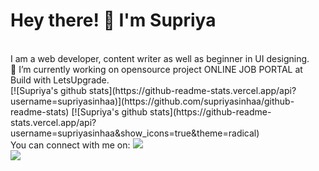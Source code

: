 # Hey there! 👋 I'm Supriya
<br>
I am a web developer, content writer as well as beginner in UI designing. 
<br>
🔭 I’m currently working on opensource project ONLINE JOB PORTAL at Build with LetsUpgrade.
<br>
[![Supriya's github stats](https://github-readme-stats.vercel.app/api?username=supriyasinhaa)](https://github.com/supriyasinhaa/github-readme-stats)
[![Supriya's github stats](https://github-readme-stats.vercel.app/api?username=supriyasinhaa&show_icons=true&theme=radical)
<br>
You can connect with me on:
<!--<img src = "https://img.shields.io/badge/facebook-%231877F2.svg?&style=for-the-badge&logo=facebook&logoColor=white">--->
<img src = "https://img.shields.io/badge/facebook-%231877F2.svg?&style=for-the-badge&logo=facebook&logoColor=white"><br>
<img src = "https://img.shields.io/badge/instagram-%23E4405F.svg?&style=for-the-badge&logo=instagram&logoColor=white">
